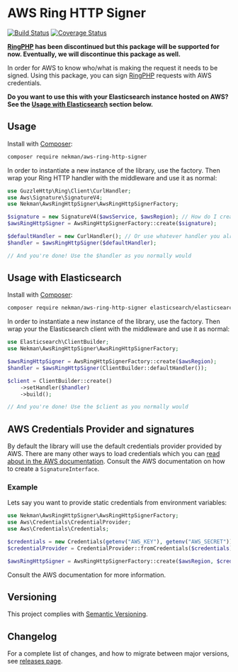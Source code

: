 # AWS Ring HTTP Signer

[![Build Status](https://circleci.com/gh/Ekman/aws-ring-http-signer.svg?style=svg)](https://app.circleci.com/pipelines/github/Ekman/aws-ring-http-signer)
[![Coverage Status](https://coveralls.io/repos/github/Ekman/aws-ring-http-signer/badge.svg)](https://coveralls.io/github/Ekman/aws-ring-http-signer)

**[RingPHP](https://github.com/guzzle/RingPHP) has been discontinued but this package will be supported for now. Eventually, we will discontinue this package as well.**

In order for AWS to know who/what is making the request it needs to be signed. Using this package, you can sign [RingPHP](https://ringphp.readthedocs.io/en/latest/) requests with AWS credentials.

**Do you want to use this with your Elasticsearch instance hosted on AWS? See the [Usage with Elasticsearch](#usage-with-elasticsearch) section below.**

## Usage

Install with [Composer](https://getcomposer.org):

```bash
composer require nekman/aws-ring-http-signer
```

In order to instantiate a new instance of the library, use the factory. Then wrap your Ring HTTP handler with the middleware and use it as normal:

```php
use GuzzleHttp\Ring\Client\CurlHandler;
use Aws\Signature\SignatureV4;
use Nekman\AwsRingHttpSigner\AwsRingHttpSignerFactory;

$signature = new SignatureV4($awsService, $awsRegion); // How do I create this? Please consult the AWS documentation for the service you are using.
$awsRingHttpSigner = AwsRingHttpSignerFactory::create($signature);

$defaultHandler = new CurlHandler(); // Or use whatever handler you already have available.
$handler = $awsRingHttpSigner($defaultHandler);

// And you're done! Use the $handler as you normally would
```

## Usage with Elasticsearch

Install with [Composer](https://getcomposer.org):

```bash
composer require nekman/aws-ring-http-signer elasticsearch/elasticsearch
```

In order to instantiate a new instance of the library, use the factory. Then wrap your the Elasticsearch client with the middleware and use it as normal:

```php
use Elasticsearch\ClientBuilder;
use Nekman\AwsRingHttpSigner\AwsRingHttpSignerFactory;

$awsRingHttpSigner = AwsRingHttpSignerFactory::create($awsRegion);
$handler = $awsRingHttpSigner(ClientBuilder::defaultHandler()); 

$client = ClientBuilder::create()
    ->setHandler($handler)
    ->build();

// And you're done! Use the $client as you normally would
```


## AWS Credentials Provider and signatures

By default the library will use the default credentials provider provided by AWS. There are many other ways to load credentials which you can [read about in the AWS documentation](https://docs.aws.amazon.com/sdk-for-php/v3/developer-guide/guide_credentials_provider.html). Consult the AWS documentation on how to create a `SignatureInterface`.

### Example

Lets say you want to provide static credentials from environment variables:

```php
use Nekman\AwsRingHttpSigner\AwsRingHttpSignerFactory;
use Aws\Credentials\CredentialProvider;
use Aws\Credentials\Credentials;

$credentials = new Credentials(getenv("AWS_KEY"), getenv("AWS_SECRET"));
$credentialProvider = CredentialProvider::fromCredentials($credentials);

$awsRingHttpSigner = AwsRingHttpSignerFactory::create($awsRegion, $credentialProvider);
```

Consult the AWS documentation for more information.

## Versioning

This project complies with [Semantic Versioning](https://semver.org/).

## Changelog

For a complete list of changes, and how to migrate between major versions, see [releases page](https://github.com/Ekman/aws-ring-http-signer/releases).

